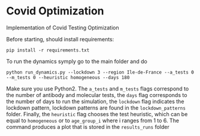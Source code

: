 # Covid Optimization

Implementation of Covid Testing Optimization

Before starting, should install requirements:
```
pip install -r requirements.txt
```
To run the dynamics symply go to the main folder and do

```
python run_dynamics.py --lockdown 3 --region Ile-de-France --a_tests 0 --m_tests 0 --heuristic homogeneous --days 180
```
Make sure you use Python2. The ```a_tests``` and ```m_tests``` flags correspond to the number of antibody and molecular tests, the ```days``` flag corresponds to the number of days to run the simulation, the ```lockdown``` flag indicates the lockdown pattern, lockdown patterns are found in the ```lockdown_patterns``` folder. Finally, the ```heuristic``` flag chooses the test heuristic, which can be equal to ```homogeneous``` or to ```age_group_i``` where i ranges from 1 to 6. The command produces a plot that is stored in the ```results_runs``` folder

